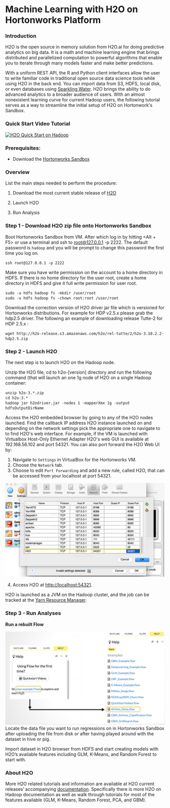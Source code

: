 # Machine Learning with H2O on Hortonworks Platform

### Introduction

H2O is the open source in memory solution from H2O.ai for doing predictive analytics on big data. It is a math and machine learning engine that brings distributed and parallelized computation to powerful algorithms that enable you to iterate through many models faster and make better predictions.

With a uniform REST API, the R and Python client interfaces allow the user to write familiar code in traditional open source data science tools while using H2O in the back end. You can import data from S3, HDFS, local disk, or even databases using [Sparkling Water](http://h2o-release.s3.amazonaws.com/sparkling-water/rel-2.0/3/index.html).  H2O brings the ability to do advanced analytics to a broader audience of users. With an almost nonexistent learning curve for current Hadoop users, the following tutorial serves as a way to streamline the initial setup of H2O on Hortonwork's Sandbox.

### Quick Start Video Tutorial


[![H2O Quick Start on Hadoop](http://img.youtube.com/vi/B1ax_k_sSoY/0.jpg)](https://www.youtube.com/watch?v=B1ax_k_sSoY&t=1s "H2O Quick Start on Hadoop")

### Prerequisites:

- Download the [Hortonworks Sandbox](http://hortonworks.com/sandbox)

### Overview

List the main steps needed to perform the procedure:

1.  Download the most current stable release of [H2O](http://h2o-release.s3.amazonaws.com/h2o/latest_stable)

2.  Launch H2O

3.	Run Analysis


### Step 1 - Download H2O zip file onto Hortonworks Sandbox

Boot Hortonworks Sandbox from VM. After which log in by hitting <Alt + F5> or use a terminal and ssh to root@127.0.0.1 -p 2222. The default password is `hadoop` and you will be prompt to change this password the first time you log on.

```
ssh root@127.0.0.1 -p 2222 
```

Make sure you have write permission on the account to a home directory in HDFS. If there is no home directory for the user root, create a home directory in HDFS and give it full write permission for user root. 

```
sudo -u hdfs hadoop fs -mkdir /user/root
sudo -u hdfs hadoop fs -chown root:root /user/root
```

Download the correction version of H2O driver jar file which is versioned for Hortonworks distributions. For example for HDP v2.5.x please grab the hdp2.5 driver. The following an example of downloading release Tutte-2 for HDP 2.5.x :

```
wget http://h2o-release.s3.amazonaws.com/h2o/rel-tutte/2/h2o-3.10.2.2-hdp2.5.zip
```

### Step 2 - Launch H2O

The next step is to launch H2O on the Hadoop node.

Unzip the H2O file, cd to h2o-[version] directory and run the following command (that will launch an one 1g node of H2O on a single Hadoop container:

```
unzip h2o-3.*.zip
cd h2o-3.*
hadoop jar h2odriver.jar -nodes 1 -mapperXmx 1g -output hdfsOutputDirName
```

Access the H2O embedded browser by going to any of the H2O nodes launched. Find the callback IP address H2O instance launched on and depending on the network settings pick the appropriate one to navigate to to find H2O's web interface. For example, if the VM is launched with Virtualbox Host-Only Ethernet Adapter H2O's web GUI is available at 192.168.56.102 and port 54321. You can also port forward the H2O Web UI by:

1. Navigate to `Settings` in VirtualBox for the Hortonworks VM.
2. Choose the `Network` tab.
3. Choose to edit `Port Forwarding` and add a new rule, called H2O, that can be accessed from your localhost at port 54321.

![port_forwarding](images/port_forwarding.png)

4. Access H2O at [http://localhost:54321](http://localhost:54321).

H2O is launched as a JVM on the Hadoop cluster, and the job can be tracked at the [Yarn Resource Manager](http://localhost:8088/cluster).


### Step 3 - Run Analyses

**Run a rebuilt Flow** 

![prebuilt_flow](images/prebuilt_flow.png)
Locate the data file you want to run regressions on in Hortonworks Sandbox after uploading the file from disk or after having played around with the dataset in hive or pig.

Import dataset in H2O browser from HDFS and start creating models with H2O’s available features including GLM, K-Means, and Random Forest to start with.

### About H2O

More H2O related tutorials and information are available at H2O current releases’ accompanying [documentation](http://h2o-release.s3.amazonaws.com/h2o/latest_stable_doc.html). Specifically there is more H2O on Hadoop documentation as well as walk through tutorials for most of the features available (GLM, K-Means, Random Forest, PCA, and GBM).


